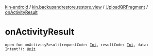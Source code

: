 [kin-android](../../index.md) / [kin.backupandrestore.restore.view](../index.md) / [UploadQRFragment](index.md) / [onActivityResult](./on-activity-result.md)

# onActivityResult

`open fun onActivityResult(requestCode: `[`Int`](https://kotlinlang.org/api/latest/jvm/stdlib/kotlin/-int/index.html)`, resultCode: `[`Int`](https://kotlinlang.org/api/latest/jvm/stdlib/kotlin/-int/index.html)`, data: Intent?): `[`Unit`](https://kotlinlang.org/api/latest/jvm/stdlib/kotlin/-unit/index.html)